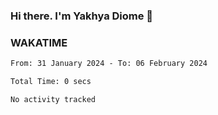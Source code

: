 ### Hi there. I'm Yakhya Diome 👋

### WAKATIME
<!--START_SECTION:waka-->

```txt
From: 31 January 2024 - To: 06 February 2024

Total Time: 0 secs

No activity tracked
```

<!--END_SECTION:waka-->
